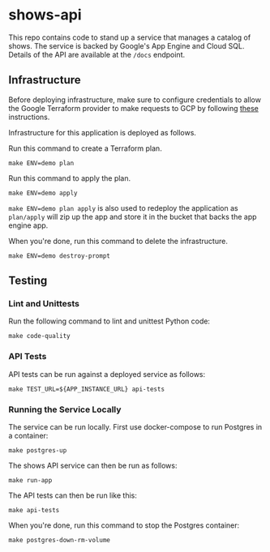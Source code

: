 # shows-api

This repo contains code to stand up a service that manages a catalog of shows. The service is backed by Google's App 
Engine and Cloud SQL. Details of the API are available at the `/docs` endpoint.

## Infrastructure

Before deploying infrastructure, make sure to configure credentials to allow the Google Terraform provider to make
requests to GCP by following [these](https://registry.terraform.io/providers/hashicorp/google/latest/docs/guides/getting_started#adding-credentials)
instructions.

Infrastructure for this application is deployed as follows.

Run this command to create a Terraform plan.
```
make ENV=demo plan
```

Run this command to apply the plan.
```
make ENV=demo apply
```

`make ENV=demo plan apply` is also used to redeploy the application as `plan/apply` will zip up the app and store it in
the bucket that backs the app engine app.

When you're done, run this command to delete the infrastructure.
```
make ENV=demo destroy-prompt
```

## Testing

### Lint and Unittests

Run the following command to lint and unittest Python code:
```
make code-quality
```

### API Tests

API tests can be run against a deployed service as follows:
```
make TEST_URL=${APP_INSTANCE_URL} api-tests
```

### Running the Service Locally

The service can be run locally. First use docker-compose to run Postgres in a container:
```
make postgres-up
```

The shows API service can then be run as follows:
```
make run-app
```

The API tests can then be run like this:
```
make api-tests
```

When you're done, run this command to stop the Postgres container:
```
make postgres-down-rm-volume
```

